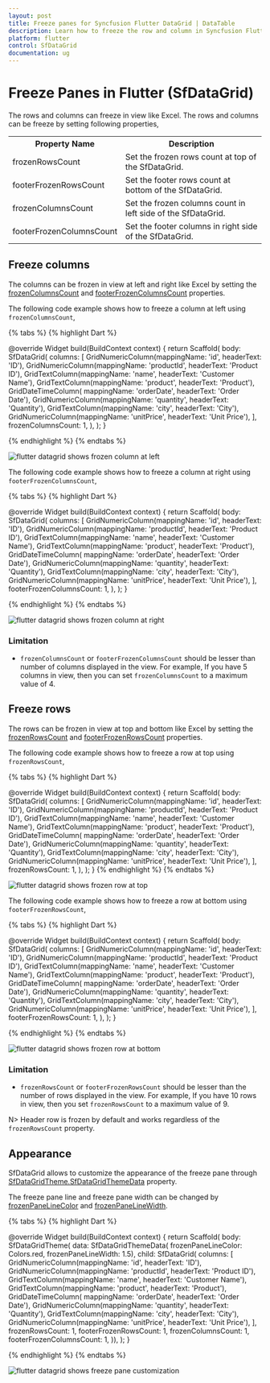 ```yaml
---
layout: post
title: Freeze panes for Syncfusion Flutter DataGrid | DataTable
description: Learn how to freeze the row and column in Syncfusion Flutter DataGrid with support to customize the freeze count in the runtime.
platform: flutter
control: SfDataGrid
documentation: ug
---
```


# Freeze Panes in Flutter (SfDataGrid)

The rows and columns can freeze in view like Excel. The rows and columns can be freeze by setting following properties,

<table>
<tr>
<th> Property Name </th>
<th> Description </th>
</tr>
<tr>
<td>
frozenRowsCount
</td>
<td>
Set the frozen rows count at top of the SfDataGrid.
</td>
</tr>
<tr>
<td>
footerFrozenRowsCount
</td>
<td>
Set the footer rows count at bottom of the SfDataGrid.
</td>
</tr>
<tr>
<td>
frozenColumnsCount
</td>
<td>
Set the frozen columns count in left side of the SfDataGrid.
</td>
</tr>
<tr>
<td>
footerFrozenColumnsCount
</td>
<td>
Set the footer columns in right side of the SfDataGrid.
</td>
</tr>
</table>

## Freeze columns

The columns can be frozen in view at left and right like Excel by setting the [frozenColumnsCount](https://pub.dev/documentation/syncfusion_flutter_datagrid/latest/datagrid/SfDataGrid/frozenColumnsCount.html) and [footerFrozenColumnsCount](https://pub.dev/documentation/syncfusion_flutter_datagrid/latest/datagrid/SfDataGrid/footerFrozenColumnsCount.html) properties.

The following code example shows how to freeze a column at left using `frozenColumnsCount`,

{% tabs %}
{% highlight Dart %}

@override
Widget build(BuildContext context) {
    return Scaffold(
        body: SfDataGrid(
        columns: [
          GridNumericColumn(mappingName: 'id', headerText: 'ID'),
          GridNumericColumn(mappingName: 'productId', headerText: 'Product ID'),
          GridTextColumn(mappingName: 'name', headerText: 'Customer Name'),
          GridTextColumn(mappingName: 'product', headerText: 'Product'),
          GridDateTimeColumn(
              mappingName: 'orderDate', headerText: 'Order Date'),
          GridNumericColumn(mappingName: 'quantity', headerText: 'Quantity'),
          GridTextColumn(mappingName: 'city', headerText: 'City'),
          GridNumericColumn(mappingName: 'unitPrice', headerText: 'Unit Price'),
        ],
        frozenColumnsCount: 1,
        ),
    );
}

{% endhighlight %}
{% endtabs %}

![flutter datagrid shows frozen column at left](images/frozen-pane/flutter-datagrid-frozen-column.gif)

The following code example shows how to freeze a column at right using `footerFrozenColumnsCount`,

{% tabs %}
{% highlight Dart %}

@override
Widget build(BuildContext context) {
    return Scaffold(
        body: SfDataGrid(
        columns: [
          GridNumericColumn(mappingName: 'id', headerText: 'ID'),
          GridNumericColumn(mappingName: 'productId', headerText: 'Product ID'),
          GridTextColumn(mappingName: 'name', headerText: 'Customer Name'),
          GridTextColumn(mappingName: 'product', headerText: 'Product'),
          GridDateTimeColumn(
              mappingName: 'orderDate', headerText: 'Order Date'),
          GridNumericColumn(mappingName: 'quantity', headerText: 'Quantity'),
          GridTextColumn(mappingName: 'city', headerText: 'City'),
          GridNumericColumn(mappingName: 'unitPrice', headerText: 'Unit Price'),
        ],
        footerFrozenColumnsCount: 1,
        ),
    );
}

{% endhighlight %}
{% endtabs %}

![flutter datagrid shows frozen column at right](images/frozen-pane/flutter-datagrid-footer-frozen-column.png)

### Limitation

* `frozenColumnsCount` or  `footerFrozenColumnsCount` should be lesser than number of columns displayed in the view. For example, If you have 5 columns in view, then you can set `frozenColumnsCount` to a maximum value of 4.

## Freeze rows

The rows can be frozen in view at top and bottom like Excel by setting the [frozenRowsCount](https://pub.dev/documentation/syncfusion_flutter_datagrid/latest/datagrid/SfDataGrid/frozenRowsCount.html) and [footerFrozenRowsCount](https://pub.dev/documentation/syncfusion_flutter_datagrid/latest/datagrid/SfDataGrid/footerFrozenRowsCount.html) properties.

The following code example shows how to freeze a row at top using `frozenRowsCount`,

{% tabs %}
{% highlight Dart %}

@override
Widget build(BuildContext context) {
    return Scaffold(
        body: SfDataGrid(
        columns: [
          GridNumericColumn(mappingName: 'id', headerText: 'ID'),
          GridNumericColumn(mappingName: 'productId', headerText: 'Product ID'),
          GridTextColumn(mappingName: 'name', headerText: 'Customer Name'),
          GridTextColumn(mappingName: 'product', headerText: 'Product'),
          GridDateTimeColumn(
              mappingName: 'orderDate', headerText: 'Order Date'),
          GridNumericColumn(mappingName: 'quantity', headerText: 'Quantity'),
          GridTextColumn(mappingName: 'city', headerText: 'City'),
          GridNumericColumn(mappingName: 'unitPrice', headerText: 'Unit Price'),
        ],
        frozenRowsCount: 1,
        ),
    );
}
{% endhighlight %}
{% endtabs %}

![flutter datagrid shows frozen row at top](images/frozen-pane/flutter-datagrid-frozen-row.gif)

The following code example shows how to freeze a row at bottom using `footerFrozenRowsCount`,

{% tabs %}
{% highlight Dart %}

@override
Widget build(BuildContext context) {
    return Scaffold(
        body: SfDataGrid(
        columns: [
          GridNumericColumn(mappingName: 'id', headerText: 'ID'),
          GridNumericColumn(mappingName: 'productId', headerText: 'Product ID'),
          GridTextColumn(mappingName: 'name', headerText: 'Customer Name'),
          GridTextColumn(mappingName: 'product', headerText: 'Product'),
          GridDateTimeColumn(
              mappingName: 'orderDate', headerText: 'Order Date'),
          GridNumericColumn(mappingName: 'quantity', headerText: 'Quantity'),
          GridTextColumn(mappingName: 'city', headerText: 'City'),
          GridNumericColumn(mappingName: 'unitPrice', headerText: 'Unit Price'),
        ],
        footerFrozenRowsCount: 1,
        ),
    );
}

{% endhighlight %}
{% endtabs %}

![flutter datagrid shows frozen row at bottom](images/frozen-pane/flutter-datagrid-footer-frozen-row.png)

### Limitation

* `frozenRowsCount` or `footerFrozenRowsCount` should be lesser than the number of rows displayed in the view. For example, If you have 10 rows in view, then you set `frozenRowsCount` to a maximum value of 9.

N> Header row is frozen by default and works regardless of the `frozenRowsCount` property.

## Appearance

SfDataGrid allows to customize the appearance of the freeze pane through [SfDataGridTheme.SfDataGridThemeData](https://pub.dev/documentation/syncfusion_flutter_core/latest/theme/SfDataGridThemeData-class.html) property.

The freeze pane line and freeze pane width can be changed by [frozenPaneLineColor](https://pub.dev/documentation/syncfusion_flutter_core/latest/theme/SfDataGridThemeData/frozenPaneLineColor.html) and [frozenPaneLineWidth](https://pub.dev/documentation/syncfusion_flutter_core/latest/theme/SfDataGridThemeData/frozenPaneLineWidth.html). 

{% tabs %}
{% highlight Dart %}

@override
Widget build(BuildContext context) {
    return Scaffold(
        body: SfDataGridTheme(
            data: SfDataGridThemeData(
                frozenPaneLineColor: Colors.red, frozenPaneLineWidth: 1.5),
            child: SfDataGrid(
            columns: [
              GridNumericColumn(mappingName: 'id', headerText: 'ID'),
              GridNumericColumn(mappingName: 'productId', headerText: 'Product ID'),
              GridTextColumn(mappingName: 'name', headerText: 'Customer Name'),
              GridTextColumn(mappingName: 'product', headerText: 'Product'),
              GridDateTimeColumn(
                    mappingName: 'orderDate', headerText: 'Order Date'),
              GridNumericColumn(mappingName: 'quantity', headerText: 'Quantity'),
              GridTextColumn(mappingName: 'city', headerText: 'City'),
              GridNumericColumn(mappingName: 'unitPrice', headerText: 'Unit Price'),
            ],
            frozenRowsCount: 1,
            footerFrozenRowsCount: 1,
            frozenColumnsCount: 1,
            footerFrozenColumnsCount: 1,
            )),
    );
}

{% endhighlight %}
{% endtabs %}

![flutter datagrid shows freeze pane customization](images/frozen-pane/flutter-datagrid-frozen-pane-customization.png)